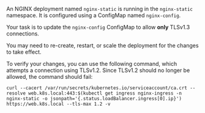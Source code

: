 An NGINX deployment named `nginx-static` is running in the `nginx-static` namespace. It is configured using a ConfigMap named `nginx-config`.

Your task is to update the `nginx-config` ConfigMap to allow **only** TLSv1.3 connections.

You may need to re-create, restart, or scale the deployment for the changes to take effect.

To verify your changes, you can use the following command, which attempts a connection using TLSv1.2. Since TLSv1.2 should no longer be allowed, the command should fail:

`curl --cacert /var/run/secrets/kubernetes.io/serviceaccount/ca.crt --resolve web.k8s.local:443:$(kubectl get ingress nginx-ingress -n nginx-static -o jsonpath='{.status.loadBalancer.ingress[0].ip}') https://web.k8s.local --tls-max 1.2 -v`
